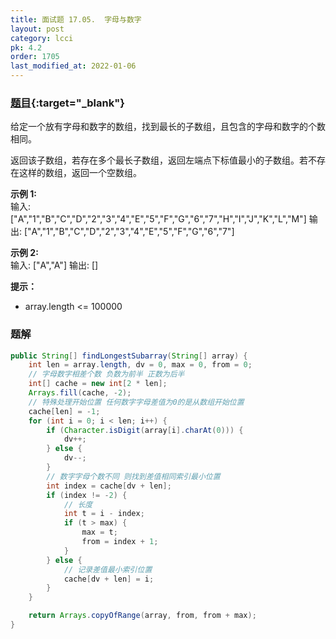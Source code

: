 ```yaml
---
title: 面试题 17.05.  字母与数字
layout: post
category: lcci
pk: 4.2
order: 1705
last_modified_at: 2022-01-06
---
```


### [题目](https://leetcode-cn.com/find-longest-subarray-lcci/){:target="_blank"}

给定一个放有字母和数字的数组，找到最长的子数组，且包含的字母和数字的个数相同。

返回该子数组，若存在多个最长子数组，返回左端点下标值最小的子数组。若不存在这样的数组，返回一个空数组。

**示例 1:**  
输入: ["A","1","B","C","D","2","3","4","E","5","F","G","6","7","H","I","J","K","L","M"]
输出: ["A","1","B","C","D","2","3","4","E","5","F","G","6","7"]

**示例 2:**  
输入: ["A","A"]
输出: []

**提示：**
- array.length <= 100000

### 题解

```java
public String[] findLongestSubarray(String[] array) {
    int len = array.length, dv = 0, max = 0, from = 0;
    // 字母数字相差个数 负数为前半 正数为后半
    int[] cache = new int[2 * len];
    Arrays.fill(cache, -2);
    // 特殊处理开始位置 任何数字字母差值为0的是从数组开始位置
    cache[len] = -1;
    for (int i = 0; i < len; i++) {
        if (Character.isDigit(array[i].charAt(0))) {
            dv++;
        } else {
            dv--;
        }
        // 数字字母个数不同 则找到差值相同索引最小位置
        int index = cache[dv + len];
        if (index != -2) {
            // 长度
            int t = i - index;
            if (t > max) {
                max = t;
                from = index + 1;
            }
        } else {
            // 记录差值最小索引位置
            cache[dv + len] = i;
        }
    }

    return Arrays.copyOfRange(array, from, from + max);
}
```